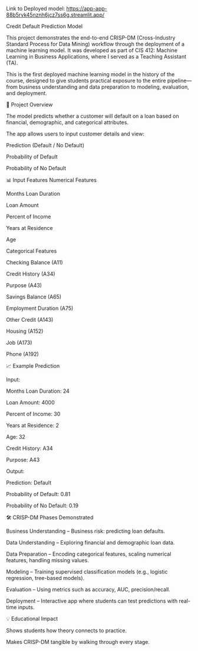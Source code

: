 Link to Deployed model: https://app-app-88b5rvk45nznh6jcz7ss6g.streamlit.app/ 


Credit Default Prediction Model

This project demonstrates the end-to-end CRISP-DM (Cross-Industry Standard Process for Data Mining) workflow through the deployment of a machine learning model. It was developed as part of CIS 412: Machine Learning in Business Applications, where I served as a Teaching Assistant (TA).

This is the first deployed machine learning model in the history of the course, designed to give students practical exposure to the entire pipeline—from business understanding and data preparation to modeling, evaluation, and deployment.

🚀 Project Overview

The model predicts whether a customer will default on a loan based on financial, demographic, and categorical attributes.

The app allows users to input customer details and view:

Prediction (Default / No Default)

Probability of Default

Probability of No Default

📊 Input Features
Numerical Features

Months Loan Duration

Loan Amount

Percent of Income

Years at Residence

Age

Categorical Features

Checking Balance (A11)

Credit History (A34)

Purpose (A43)

Savings Balance (A65)

Employment Duration (A75)

Other Credit (A143)

Housing (A152)

Job (A173)

Phone (A192)

📈 Example Prediction

Input:

Months Loan Duration: 24

Loan Amount: 4000

Percent of Income: 30

Years at Residence: 2

Age: 32

Credit History: A34

Purpose: A43

Output:

Prediction: Default

Probability of Default: 0.81

Probability of No Default: 0.19

🛠️ CRISP-DM Phases Demonstrated

Business Understanding – Business risk: predicting loan defaults.

Data Understanding – Exploring financial and demographic loan data.

Data Preparation – Encoding categorical features, scaling numerical features, handling missing values.

Modeling – Training supervised classification models (e.g., logistic regression, tree-based models).

Evaluation – Using metrics such as accuracy, AUC, precision/recall.

Deployment – Interactive app where students can test predictions with real-time inputs.

💡 Educational Impact

Shows students how theory connects to practice.

Makes CRISP-DM tangible by walking through every stage.
